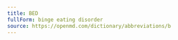 ```yaml
---
title: BED
fullForm: binge eating disorder
source: https://openmd.com/dictionary/abbreviations/b
---
```

